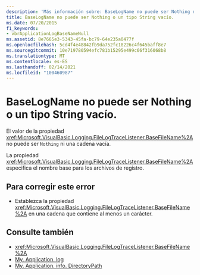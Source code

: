 ```yaml
---
description: 'Más información sobre: BaseLogName no puede ser Nothing ni una cadena vacía'
title: BaseLogName no puede ser Nothing o un tipo String vacío.
ms.date: 07/20/2015
f1_keywords:
- vbrApplicationLogBaseNameNull
ms.assetid: 8e7665e3-5343-45fa-bc79-64e235a0477f
ms.openlocfilehash: 5cd4f4e48842fb9da752fc18226c4f645baff8e7
ms.sourcegitcommit: 10e719780594efc781b15295e499c66f316068b8
ms.translationtype: MT
ms.contentlocale: es-ES
ms.lasthandoff: 02/14/2021
ms.locfileid: "100460987"
---
```

# <a name="baselogname-cannot-be-nothing-or-an-empty-string"></a>BaseLogName no puede ser Nothing o un tipo String vacío.

El valor de la propiedad <xref:Microsoft.VisualBasic.Logging.FileLogTraceListener.BaseFileName%2A> no puede ser `Nothing` ni una cadena vacía.  
  
 La propiedad <xref:Microsoft.VisualBasic.Logging.FileLogTraceListener.BaseFileName%2A> especifica el nombre base para los archivos de registro.  
  
## <a name="to-correct-this-error"></a>Para corregir este error  
  
- Establezca la propiedad <xref:Microsoft.VisualBasic.Logging.FileLogTraceListener.BaseFileName%2A> en una cadena que contiene al menos un carácter.  
  
## <a name="see-also"></a>Consulte también

- <xref:Microsoft.VisualBasic.Logging.FileLogTraceListener.BaseFileName%2A>
- [My. Application. log](xref:Microsoft.VisualBasic.ApplicationServices.ApplicationBase.Log)
- [My. Application. info. DirectoryPath](xref:Microsoft.VisualBasic.ApplicationServices.ApplicationBase.Log)
